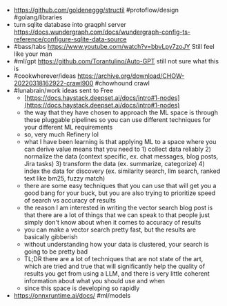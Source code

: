 - https://github.com/goldeneggg/structil #protoflow/design #golang/libraries
- turn sqlite database into graqphl server https://docs.wundergraph.com/docs/wundergraph-config-ts-reference/configure-sqlite-data-source
- #bass/tabs https://www.youtube.com/watch?v=bbvLpy7zoJY Still feel like your man
- #ml/gpt https://github.com/Torantulino/Auto-GPT still not sure what this is
- #cookwherever/ideas https://archive.org/download/CHOW-20220318162922-crawl900 #chowhound crawl
- #lunabrain/work ideas sent to Free
	- [https://docs.haystack.deepset.ai/docs/intro#1-nodes](https://docs.haystack.deepset.ai/docs/intro#1-nodes)
	- the way that they have chosen to approach the ML space is through these pluggable pipelines so you can use different techniques for your different ML requirements
	- so, very much Refinery lol
	- what I have been learning is that applying ML to a space where you can derive value means that you need to 1) collect data reliably 2) normalize the data (context specific, ex. chat messages, blog posts, Jira tasks) 3) transform the data (ex. summarize, categorize) 4) index the data for discovery (ex. similarity search, llm search, ranked text like bm25, fuzzy match)
	- there are some easy techniques that you can use that will get you a good bang for your buck, but you are also trying to prioritize speed of search vs accuracy of results
	- the reason I am interested in writing the vector search blog post is that there are a lot of things that we can speak to that people just simply don't know about when it comes to accuracy of results
	- you can make a vector search pretty fast, but the results are basically gibberish
	- without understanding how your data is clustered, your search is going to be pretty bad
	- TL;DR there are a lot of techniques that are not state of the art, which are tried and true that will significantly help the quality of results you get from using a LLM, and there is very little coherent information about what you should use and when
	- since this space is developing so rapidly
- https://onnxruntime.ai/docs/ #ml/models